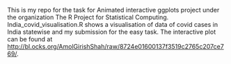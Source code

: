 This is my repo for the task for Animated interactive ggplots project under the organization The R Project for Statistical Computing. 
India_covid_visualisation.R shows a visualisation of data of covid cases in India statewise and my submission for the easy task. The interactive plot can be found at http://bl.ocks.org/AmolGirishShah/raw/8724e01600137f3519c2765c207ce769/.
